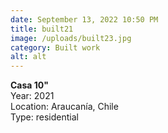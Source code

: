 ```yaml
---
date: September 13, 2022 10:50 PM
title: built21
image: /uploads/built23.jpg
category: Built work
alt: alt
---
```

**C﻿asa 10"**\
Y﻿ear: 2021\
Location: Araucanía, Chile\
T﻿ype: residential